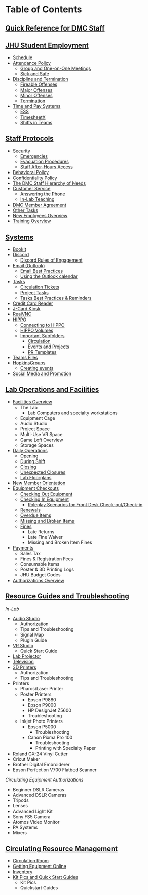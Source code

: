 # Table of Contents

## [Quick Reference for DMC Staff](QuickReference.md)

## [JHU Student Employment](JHUStudentEmployment.md)
  - [Schedule](JHUStudentEmployment.md#schedule)
  - [Attendance Policy](JHUStudentEmployment.md#attendance-policy)
    - [Group and One-on-One Meetings](JHUStudentEmployment.md#group-and-one-on-one-meetings)
    - [Sick and Safe](JHUStudentEmployment.md#maryland-sick-and-safe-leave)
  - [Discipline and Termination](JHUStudentEmployment.md#discipline-and-termination)
    - [Fireable Offenses](JHUStudentEmployment.md#fireable-offenses)
    - [Major Offenses](JHUStudentEmployment.md#major-offenses)
    - [Minor Offenses](JHUStudentEmployment.md#minor-offenses)
    - [Termination](JHUStudentEmployment.md#termination)
  - [Time and Pay Systems](JHUStudentEmployment.md#time-and-pay-systems)
    - [ESS](JHUStudentEmployment.md#ess)
    - [TimesheetX](JHUStudentEmployment.md#timesheetx)
    - [Shifts in Teams](JHUStudentEmployment.md#shifts-in-teams)

## [Staff Protocols](StaffProtocols.md)
  - [Security](StaffProtocols.md#Security)
    - [Emergencies](StaffProtocols.md#emergencies)
    - [Evacuation Procedures](StaffProtocols.md#evacuation-procedures)
    - [Staff After-Hours Access](StaffProtocols.md#staff-after-hours-access)
  - [Behavioral Policy](StaffProtocols.md#behavioral-policy)
  - [Confidentiality Policy](StaffProtocols.md#confidentiality-policy)
  - [The DMC Staff Hierarchy of Needs](StaffProtocols.md#the-dmc-staff-hierarchy-of-needs)
  - [Customer Service](StaffProtocols.md#customer-service)
    - [Answering the Phone](StaffProtocols.md#answering-the-phone)
    - [In-Lab Teaching](StaffProtocols.md#in-lab-teaching)
  - [DMC Member Agreement](StaffProtocols.md#dmc-member-agreement)
  - [Other Tasks](StaffProtocols.md#other-tasks)
  - [New Employees Overview](StaffProtocols.md#new-employees)
  - [Training Overview](StaffProtocols.md#training-overview)

## [Systems](Systems.md)
- [BookIt](Systems.md#bookit)
- [Discord](Systems.md#discord)
  - [Discord Rules of Engagement](Systems.md#discord-rules-of-engagement)
- [Email (Outlook)](Systems.md#email-outlook)
  - [Email Best Practices](Systems.md#email-best-practices)
  - [Using the Outlook calendar](Systems.md#email-best-practices)
- [Tasks](Systems.md#tasks)
  - [Circulation Tickets](Systems.md#circulation-tickets)
  - [Project Tasks](Systems.md#project-tasks)
  - [Tasks Best Practices & Reminders](Systems.md#tasks-best-practices--reminders)
- [Credit Card Reader](Systems.md#credit-card-reader)
- [J-Card Kiosk](Systems.md#j-card-kiosk)
- [RealVNC](Systems.md#realvnc)
- [HIPPO](Systems.md#hippo)
  - [Connecting to HIPPO](Systems.md#connecting-to-hippo)
  - [HIPPO Volumes](Systems.md#hippo-volumes)
  - [Important Subfolders](Systems.md#important-subfolders)
    - [Circulation](Systems.md#circulation)
    - [Events and Projects](Systems.md#events-and-projects)
    - [PR Templates](Systems.md#pr-templates)
- [Teams Files](Systems.md#teams-files)
- [HopkinsGroups](Systems.md#hopkinsgroups)
  - [Creating events](Systems.md#creating-events)
- [Social Media and Promotion](Systems.md#social-media-and-promotion)

## [Lab Operations and Facilities](LabOperations.md)
  - [Facilities Overview](LabOperations.md#facilities-overview)
    - The Lab
      - Lab Computers and specialty workstations
    - Equipment Cage
    - Audio Studio
    - Project Space
    - Multi-Use VR Space
    - Game Loft Overview
    - Storage Spaces
  - [Daily Operations](LabOperations.md#daily-operations)
    - [Opening](LabOperations.md#opening)
    - [During Shift](LabOperations.md#during-shift)
    - [Closing](LabOperations.md#closing)
    - [Unexpected Closures](LabOperations.md#unexpected-closures)
    - [Lab Floorplans](LabOperations.md#lab-floorplans)
  - [New Member Orientation](LabOperations.md#new-member-orientation)
  - [Equipment Checkouts](LabOperations.md#equipment-checkouts)
    - [Checking Out Equipment](LabOperations.md#checking-out-equipment)
    - [Checking In Equipment](LabOperations.md#checking-in-equipment)
      - [Roleplay Scenarios for Front Desk Check-out/Check-in](LabOperations.md#roleplay-scenarios-for-front-desk-check-outcheck-in)
    - [Renewals](LabOperations.md#renewals)
    - [Overdue Items](LabOperations.md#overdue-items)
    - [Missing and Broken Items](LabOperations.md#missing-and-broken-items)
    - [Fines](LabOperations.md#fines)
      - Late Returns
      - Late Fine Waiver
      - Missing and Broken Item Fines
  - [Payments](LabOperations.md#payments)
    - Sales Tax
    - Fines & Registration Fees
    - Consumable Items
    - Poster & 3D Printing Logs
    - JHU Budget Codes
  - [Authorizations Overview](LabOperations.md#authorizations-overview)
  
## [Resource Guides and Troubleshooting](ResourceGuides.md)
*In-Lab*
- [Audio Studio](ResourceGuides.md#audio-studio)
  - Authorization
  - Tips and Troubleshooting
  - Signal Map
  - Plugin Guide
- [VR Studio](ResourceGuides.md#vr-studio)
  - Quick Start Guide
- [Lab Projector](ResourceGuides.md#lab-projector)
- [Television](ResourceGuides.md#television)
- [3D Printers](ResourceGuides.md#3d-printers)
  - Authorization
  - Tips and Troubleshooting
- Printers
  - Pharos/Laser Printer
  - Poster Printers
    - Epson P9880
    - Epson P9000
    - HP DesignJet Z5600
    - Troubleshooting
  - Inkjet Photo Printers
    - Epson P5000
      - Troubleshooting
    - Canon Pixma Pro 100
      - Troubleshooting
      - Printing with Specialty Paper
- Roland GX-24 Vinyl Cutter
- Cricut Maker
- Brother Digital Embroiderer
- Epson Perfection V700 Flatbed Scanner

*Circulating Equipment Authorizations*
- Beginner DSLR Cameras
- Advanced DSLR Cameras
- Tripods
- Lenses
- Advanced Light Kit
- Sony FS5 Camera
- Atomos Video Monitor
- PA Systems
- Mixers

## [Circulating Resource Management](CirculatingResourceManagement.md)
- [Circulation Room](CirculatingResourceManagement.md#circulation-room)
- [Getting Equipment Online](CirculatingResourceManagement.md#getting-equipment-online)
- [Inventory](CirculatingResourceManagement.md#inventory)
- [Kit Pics and Quick Start Guides](CirculatingResourceManagement.md#kit-pics-and-quick-start-guides)
  - Kit Pics
  - Quickstart Guides
